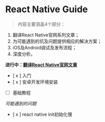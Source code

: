 # React Native Guide

> 内容主要涵盖4个部分：

1. 翻译React Native官网系列文章；
2. 为可能遇到的坑及问题提供相应的解决方案；
3. iOS及Android调试及发布流程；
4. 深度分析。

**进行中：[翻译React Native官网文章](https://facebook.github.io/react-native/docs/getting-started.html)**
- [ x ] 入门
- [ x ] 安卓开发环境安装
- [   ] 基础教程

*可能遇到的问题*
- [ x ] react native init初始化慢
